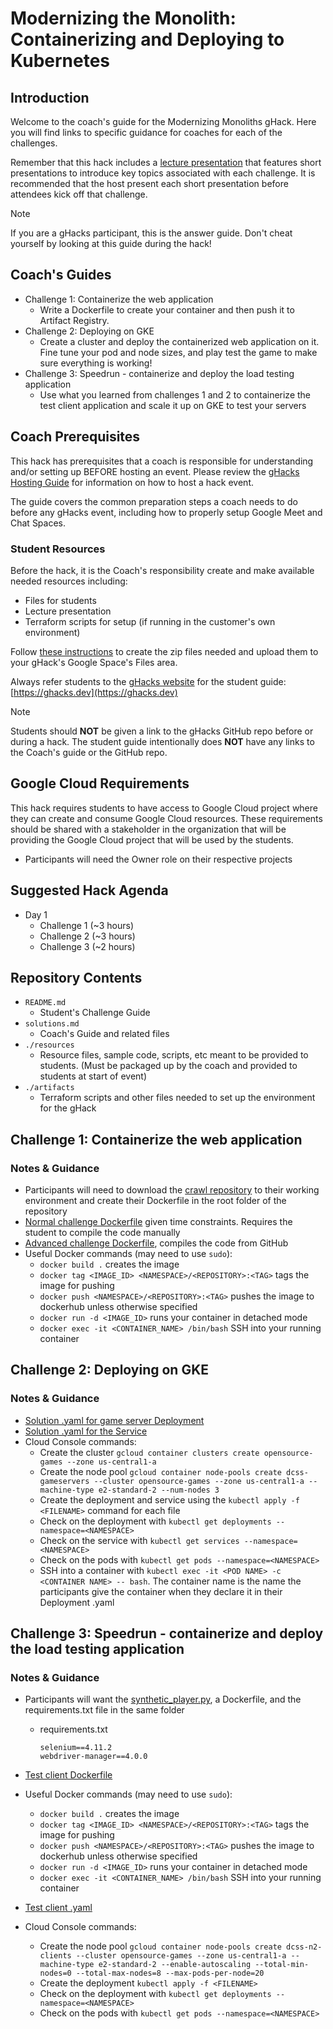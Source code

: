 # Modernizing the Monolith: Containerizing and Deploying to Kubernetes

## Introduction

Welcome to the coach's guide for the Modernizing Monoliths gHack. Here you will find links to specific guidance for coaches for each of the challenges.

Remember that this hack includes a [lecture presentation](resources/lecture.pdf) that features short presentations to introduce key topics associated with each challenge. It is recommended that the host present each short presentation before attendees kick off that challenge.

> [!NOTE]  
> If you are a gHacks participant, this is the answer guide. Don't cheat yourself by looking at this guide during the hack!

## Coach's Guides

- Challenge 1: Containerize the web application
  - Write a Dockerfile to create your container and then push it to Artifact Registry.
- Challenge 2: Deploying on GKE
  - Create a cluster and deploy the containerized web application on it. Fine tune your pod and node sizes, and play test the game to make sure everything is working!
- Challenge 3: Speedrun - containerize and deploy the load testing application
  - Use what you learned from challenges 1 and 2 to containerize the test client application and scale it up on GKE to test your servers

## Coach Prerequisites

This hack has prerequisites that a coach is responsible for understanding and/or setting up BEFORE hosting an event. Please review the [gHacks Hosting Guide](https://ghacks.dev/faq/howto-host-hack.html) for information on how to host a hack event.

The guide covers the common preparation steps a coach needs to do before any gHacks event, including how to properly setup Google Meet and Chat Spaces.

### Student Resources

Before the hack, it is the Coach's responsibility create and make available needed resources including:

- Files for students
- Lecture presentation
- Terraform scripts for setup (if running in the customer's own environment)

Follow [these instructions](https://ghacks.dev/faq/howto-host-hack.html#making-resources-available) to create the zip files needed and upload them to your gHack's Google Space's Files area.

Always refer students to the [gHacks website](https://ghacks.dev) for the student guide: [https://ghacks.dev](https://ghacks.dev)

> [!NOTE]  
> Students should **NOT** be given a link to the gHacks GitHub repo before or during a hack. The student guide intentionally does **NOT** have any links to the Coach's guide or the GitHub repo.

## Google Cloud Requirements

This hack requires students to have access to Google Cloud project where they can create and consume Google Cloud resources. These requirements should be shared with a stakeholder in the organization that will be providing the Google Cloud project that will be used by the students.

- Participants will need the Owner role on their respective projects

## Suggested Hack Agenda

- Day 1
  - Challenge 1 (~3 hours)
  - Challenge 2 (~3 hours)
  - Challenge 3 (~2 hours)

## Repository Contents

- `README.md`
  - Student's Challenge Guide
- `solutions.md`
  - Coach's Guide and related files
- `./resources`
  - Resource files, sample code, scripts, etc meant to be provided to students. (Must be packaged up by the coach and provided to students at start of event)
- `./artifacts`
  - Terraform scripts and other files needed to set up the environment for the gHack

## Challenge 1: Containerize the web application

### Notes & Guidance

- Participants will need to download the [crawl repository](https://github.com/TheLanceLord/crawl) to their working environment and create their Dockerfile in the root folder of the repository
- [Normal challenge Dockerfile](./solutions/challenge-1/Dockerfile.normal) given time constraints. Requires the student to compile the code manually
- [Advanced challenge Dockerfile](./solutions/challenge-1/Dockerfile.advanced), compiles the code from GitHub
- Useful Docker commands (may need to use `sudo`):
  - `docker build .` creates the image
  - `docker tag <IMAGE_ID> <NAMESPACE>/<REPOSITORY>:<TAG>` tags the image for pushing
  - `docker push <NAMESPACE>/<REPOSITORY>:<TAG>` pushes the image to dockerhub unless otherwise specified
  - `docker run -d <IMAGE_ID>` runs your container in detached mode
  - `docker exec -it <CONTAINER_NAME> /bin/bash` SSH into your running container

## Challenge 2: Deploying on GKE

### Notes & Guidance

- [Solution .yaml for game server Deployment](./solutions/challenge-2/game_server_deployment.yaml)
- [Solution .yaml for the Service](./solutions/challenge-2/service.yaml)
- Cloud Console commands:
  - Create the cluster `gcloud container clusters create opensource-games --zone us-central1-a`
  - Create the node pool `gcloud container node-pools create dcss-gameservers --cluster opensource-games --zone us-central1-a --machine-type e2-standard-2 --num-nodes 3`
  - Create the deployment and service using the `kubectl apply -f <FILENAME>` command for each file
  - Check on the deployment with `kubectl get deployments --namespace=<NAMESPACE>`
  - Check on the service with `kubectl get services --namespace=<NAMESPACE>`
  - Check on the pods with `kubectl get pods --namespace=<NAMESPACE>`
  - SSH into a container with `kubectl exec -it <POD NAME> -c <CONTAINER NAME> -- bash`. The container name is the name the participants give the container when they declare it in their Deployment .yaml

## Challenge 3: Speedrun - containerize and deploy the load testing application

### Notes & Guidance

- Participants will want the [synthetic_player.py](https://github.com/TheLanceLord/crawl/blob/master/load-testing/synthetic_player.py), a Dockerfile, and the requirements.txt file in the same folder
  - requirements.txt

    ```text
    selenium==4.11.2
    webdriver-manager==4.0.0
    ```

- [Test client Dockerfile](./solutions/challenge-3/Dockerfile)
- Useful Docker commands (may need to use `sudo`):
  - `docker build .` creates the image
  - `docker tag <IMAGE_ID> <NAMESPACE>/<REPOSITORY>:<TAG>` tags the image for pushing
  - `docker push <NAMESPACE>/<REPOSITORY>:<TAG>` pushes the image to dockerhub unless otherwise specified
  - `docker run -d <IMAGE_ID>` runs your container in detached mode
  - `docker exec -it <CONTAINER_NAME> /bin/bash` SSH into your running container
- [Test client .yaml](./solutions/challenge-3/test_client_e2.yaml)
- Cloud Console commands:
  - Create the node pool `gcloud container node-pools create dcss-n2-clients --cluster opensource-games --zone us-central1-a --machine-type e2-standard-2 --enable-autoscaling --total-min-nodes=0 --total-max-nodes=8 --max-pods-per-node=20`
  - Create the deployment `kubectl apply -f <FILENAME>`
  - Check on the deployment with `kubectl get deployments --namespace=<NAMESPACE>`
  - Check on the pods with `kubectl get pods --namespace=<NAMESPACE>`
  